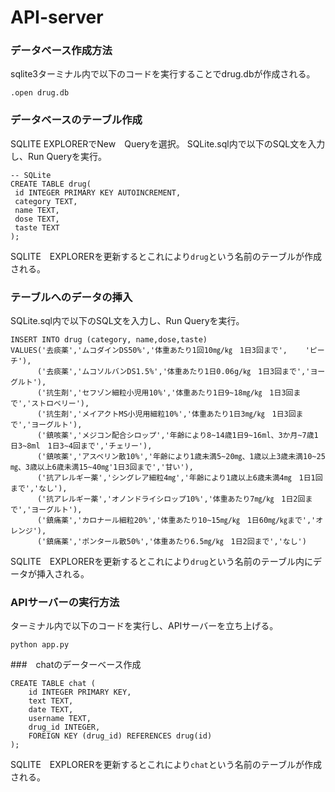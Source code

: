 # API-server

### データベース作成方法

sqlite3ターミナル内で以下のコードを実行することでdrug.dbが作成される。
```
.open drug.db
```


### データベースのテーブル作成

SQLITE EXPLORERでNew　Queryを選択。
SQLite.sql内で以下のSQL文を入力し、Run Queryを実行。
```
-- SQLite
CREATE TABLE drug(
 id INTEGER PRIMARY KEY AUTOINCREMENT,
 category TEXT,
 name TEXT,
 dose TEXT,
 taste TEXT
);
```
SQLITE　EXPLORERを更新するとこれにより`drug`という名前のテーブルが作成される。

### テーブルへのデータの挿入

SQLite.sql内で以下のSQL文を入力し、Run Queryを実行。
```
INSERT INTO drug (category, name,dose,taste)
VALUES('去痰薬','ムコダインDS50%','体重あたり1回10㎎/㎏　1日3回まで',	'ピーチ'),
      ('去痰薬','ムコソルバンDS1.5%','体重あたり1日0.06g/㎏　1日3回まで','ヨーグルト'),
      ('抗生剤','セフゾン細粒小児用10%','体重あたり1日9~18㎎/㎏　1日3回まで','ストロベリー'),
      ('抗生剤','メイアクトMS小児用細粒10%','体重あたり1日3㎎/㎏　1日3回まで','ヨーグルト'),
      ('鎮咳薬','メジコン配合シロップ','年齢により8~14歳1日9~16ml、3か月~7歳1日3~8ml　1日3~4回まで','チェリー'),
      ('鎮咳薬','アスベリン散10%','年齢により1歳未満5~20㎎、1歳以上3歳未満10~25㎎、3歳以上6歳未満15~40㎎'1日3回まで','甘い'),
      ('抗アレルギー薬','シングレア細粒4㎎','年齢により1歳以上6歳未満4㎎　1日1回まで','なし'),
      ('抗アレルギー薬','オノンドライシロップ10%','体重あたり7㎎/㎏　1日2回まで','ヨーグルト'),
      ('鎮痛薬','カロナール細粒20%','体重あたり10~15㎎/㎏　1日60㎎/㎏まで','オレンジ'),
      ('鎮痛薬','ポンタール散50%','体重あたり6.5㎎/㎏　1日2回まで','なし')
```
SQLITE　EXPLORERを更新するとこれにより`drug`という名前のテーブル内にデータが挿入される。

### APIサーバーの実行方法
ターミナル内で以下のコードを実行し、APIサーバーを立ち上げる。
```
python app.py

```

###　chatのデーターベース作成

```
CREATE TABLE chat (
    id INTEGER PRIMARY KEY,
    text TEXT,
    date TEXT,
    username TEXT,
    drug_id INTEGER,
    FOREIGN KEY (drug_id) REFERENCES drug(id)
);

```

SQLITE　EXPLORERを更新するとこれにより`chat`という名前のテーブルが作成される。